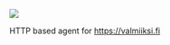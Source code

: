 
<a href="https://travis-ci.org/AradoLabs/valmiiksi.agent"><img src="https://travis-ci.org/AradoLabs/valmiiksi.agent.svg?branch=master"></a>

HTTP based agent for https://valmiiksi.fi

